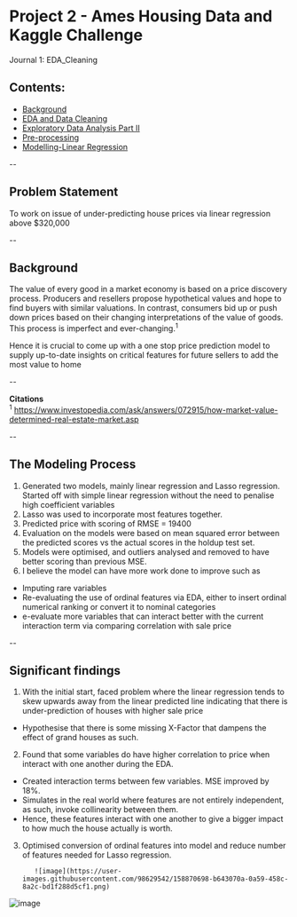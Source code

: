 # Project 2 - Ames Housing Data and Kaggle Challenge

Journal 1: EDA_Cleaning

## Contents:
- [Background](#Background)
- [EDA and Data Cleaning](#EDA-and-Data-Cleaning)
- [Exploratory Data Analysis Part II](#Exploratory-Data-Analysis-Part-II)
- [Pre-processing](#Pre-processing)
- [Modelling-Linear Regression](#Modelling-Linear-Regression)

--

## Problem Statement
To work on issue of under-predicting house prices via linear regression above $320,000

--

## Background 
The value of every good in a market economy is based on a price discovery process. 
Producers and resellers propose hypothetical values and hope to find buyers with similar valuations. 
In contrast, consumers bid up or push down prices based on their changing interpretations of the value of goods. 
This process is imperfect and ever-changing.<sup>1</sup> 

Hence it is crucial to come up with a one stop price prediction model to supply up-to-date insights on critical features for future sellers to add the most value to home 

--

**Citations**
<br>
<sup>1</sup> https://www.investopedia.com/ask/answers/072915/how-market-value-determined-real-estate-market.asp

--

## The Modeling Process

1. Generated two models, mainly linear regression and Lasso regression. Started off with simple linear regression without the need to penalise high coefficient variables
2. Lasso was used to incorporate most features together. 
3. Predicted price with scoring of RMSE = 19400
4. Evaluation on the models were based on mean squared error between the predicted scores vs the actual scores in the holdup test set. 
5. Models were optimised, and outliers analysed and removed to have better scoring than previous MSE. 
6. I believe the model can have more work done to improve such as 
-  Imputing rare variables 
-  Re-evaluating the use of ordinal features via EDA, either to insert ordinal numerical ranking or convert it to nominal categories
-  e-evaluate more variables that can interact better with the current interaction term via comparing correlation with sale price

--

## Significant findings

1. With the initial start, faced problem where the linear regression tends to skew upwards away from the linear predicted line 
   indicating that there is under-prediction of houses with higher sale price 
-  Hypothesise that there is some missing X-Factor that dampens the effect of grand houses as such.

2. Found that some variables do have higher correlation to price when interact with one another during the EDA. 
-  Created interaction terms between few variables. MSE improved by 18%.
-  Simulates in the real world where features are not entirely independent, as such, invoke collinearity between them. 
-  Hence, these features interact with one another to give a bigger impact to how much the house actually is worth. 

3. Optimised conversion of ordinal features into model and reduce number of features needed for Lasso regression. 
 
          ![image](https://user-images.githubusercontent.com/98629542/158870698-b643070a-0a59-458c-8a2c-bd1f288d5cf1.png)
 
 ![image](https://user-images.githubusercontent.com/98629542/158870812-2f0001df-adc9-477d-b97c-3cae7dab946e.png)



